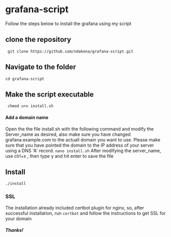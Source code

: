 # grafana-script
Follow the steps below  to install the grafana using my script
## clone the repository
`` git clone https://github.com/ndakena/grafana-script.git``
## Navigate to the folder
``cd grafana-script``
## Make the script executable
`` chmod u+x install.sh``

#### Add a domain name
Open the the file install.sh with the following command and modify the Server_name as desired, also make sure you have changed grafana.example.com to the actuall domain you want to use. Please make sure that you have pointed the domain to the IP address of your server using a DNS 'A' record.
``nano install.sh``
After modifying the server_name, use clrl+x , then type y and hit enter to save the file
## Install 
``./install ``

### SSL
The installation already included certbot plugin for nginx, so, after successful installation, run ``certbot`` and follow the instructions to get SSL for your domain



##### Thanks!
